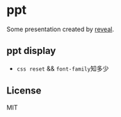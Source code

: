 # ppt

Some presentation created by [reveal](https://github.com/hakimel/reveal.js/).

## ppt display

+ `css reset` && `font-family`知多少

## License

MIT
